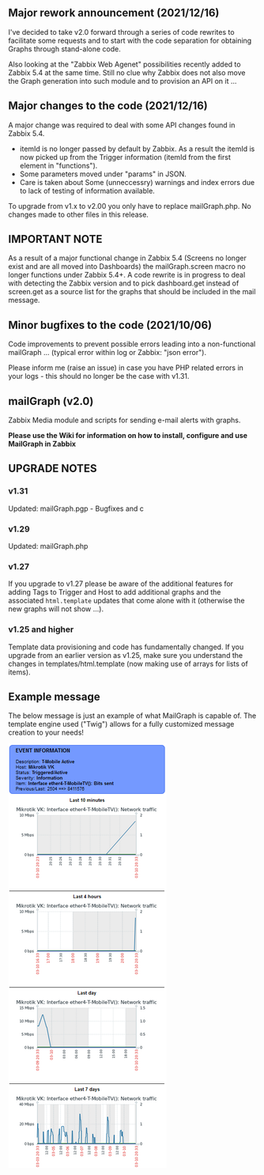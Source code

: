 ## Major rework announcement (2021/12/16)
I've decided to take v2.0 forward through a series of code rewrites to facilitate some requests and to start with the code separation for obtaining Graphs through stand-alone code.

Also looking at the "Zabbix Web Agenet" possibilities recently added to Zabbix 5.4 at the same time. Still no clue why Zabbix does not also move the Graph generation into such module and to provision an API on it ...

## Major changes to the code (2021/12/16)
A major change was required to deal with some API changes found in Zabbix 5.4.
- itemId is no longer passed by default by Zabbix. As a result the itemId is now picked up from the Trigger information (itemId from the first element in "functions").
- Some parameters moved under "params" in JSON.
- Care is taken about Some (unneccessry) warnings and index errors due to lack of testing of information available.

To upgrade from v1.x to v2.00 you only have to replace mailGraph.php. No changes made to other files in this release.

## IMPORTANT NOTE ##
As a result of a major functional change in Zabbix 5.4 (Screens no longer exist and are all moved into Dashboards) the mailGraph.screen macro no longer functions under Zabbix 5.4+. A code rewrite is in progress to deal with detecting the Zabbix version and to pick dashboard.get instead of screen.get as a source list for the graphs that should be included in the mail message.

## Minor bugfixes to the code (2021/10/06)
Code improvements to prevent possible errors leading into a non-functional mailGraph ... (typical error within log or Zabbix: "json error").

Please inform me (raise an issue) in case you have PHP related errors in your logs - this should no longer be the case with v1.31.

## mailGraph (v2.0)
Zabbix Media module and scripts for sending e-mail alerts with graphs.

**Please use the Wiki for information on how to install, configure and use MailGraph in Zabbix**

## UPGRADE NOTES
### v1.31
Updated: mailGraph.pgp - Bugfixes and c

### v1.29
Updated: mailGraph.php

### v1.27
If you upgrade to v1.27 please be aware of the additional features for adding Tags to Trigger and Host to add additional graphs and the associated `html.template` updates that come alone with it (otherwise the new graphs will not show ...).

### v1.25 and higher
Template data provisioning and code has fundamentally changed. If you upgrade from an earlier version as v1.25, make sure you understand the changes in templates/html.template (now making use of arrays for lists of items).

## Example message
The below message is just an example of what MailGraph is capable of. The template engine used ("Twig") allows for a fully customized message creation to your needs!

[![](images/Example-mail-message-v122.png?raw=true)](images/Example-mail-message-v122.png)
